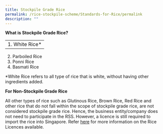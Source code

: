 ```yaml
---
title: Stockpile Grade Rice
permalink: /rice-stockpile-scheme/Standards-for-Rice/permalink
description: ""
---
```

**What is Stockpile Grade Rice?**

| |
| -------- | 
| 1. White Rice*
2. Parboiled Rice
3. Ponni Rice
4. Basmati Rice 

*White Rice refers to all type of rice that is white, without having other ingredients added.

**For Non-Stockpile Grade Rice**

All other types of rice such as Glutinous Rice, Brown Rice, Red Rice and other rice that do not fall within the scope of stockpile grade rice, are not considered stockpile grade rice.  Hence, the business entity/company does not need to participate in the RSS.  However, a licence is still required to import the rice into Singapore.  Refer [here](-) for more information on the Rice Licences available.